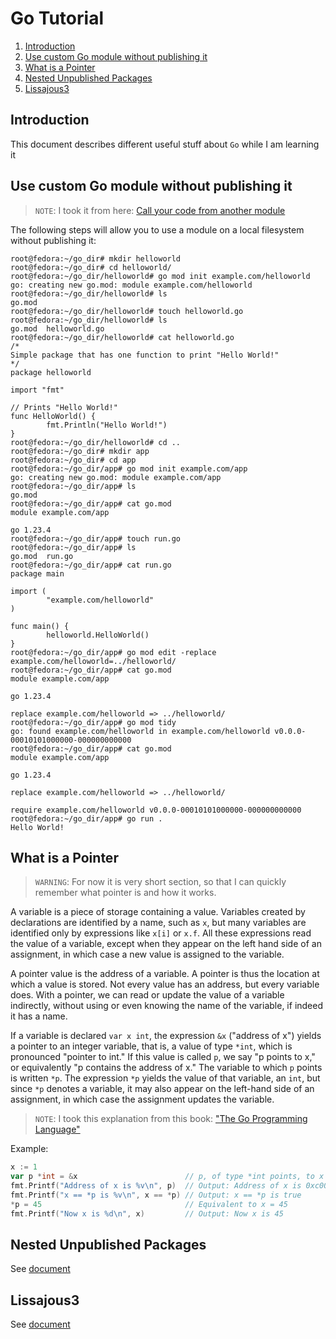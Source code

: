 # Go Tutorial

1. [Introduction](#introduction)
2. [Use custom Go module without publishing it](#use-custom-go-module-without-publishing-it)
3. [What is a Pointer](#what-is-a-pointer)
4. [Nested Unpublished Packages](#nested-unpublished-packages)
5. [Lissajous3](#lissajous3)

## Introduction

This document describes different useful stuff about `Go` while I am learning it

## Use custom Go module without publishing it

> `NOTE`: I took it from here: [Call your code from another module](https://go.dev/doc/tutorial/call-module-code)

The following steps will allow you to use a module on a local filesystem without publishing it:

```commandline
root@fedora:~/go_dir# mkdir helloworld
root@fedora:~/go_dir# cd helloworld/
root@fedora:~/go_dir/helloworld# go mod init example.com/helloworld
go: creating new go.mod: module example.com/helloworld
root@fedora:~/go_dir/helloworld# ls
go.mod
root@fedora:~/go_dir/helloworld# touch helloworld.go
root@fedora:~/go_dir/helloworld# ls
go.mod  helloworld.go
root@fedora:~/go_dir/helloworld# cat helloworld.go 
/*
Simple package that has one function to print "Hello World!"
*/
package helloworld

import "fmt"

// Prints "Hello World!"
func HelloWorld() {
        fmt.Println("Hello World!")
}
root@fedora:~/go_dir/helloworld# cd ..
root@fedora:~/go_dir# mkdir app
root@fedora:~/go_dir# cd app
root@fedora:~/go_dir/app# go mod init example.com/app
go: creating new go.mod: module example.com/app
root@fedora:~/go_dir/app# ls
go.mod
root@fedora:~/go_dir/app# cat go.mod
module example.com/app

go 1.23.4
root@fedora:~/go_dir/app# touch run.go
root@fedora:~/go_dir/app# ls
go.mod  run.go
root@fedora:~/go_dir/app# cat run.go 
package main

import (
        "example.com/helloworld"
)

func main() {
        helloworld.HelloWorld()
}
root@fedora:~/go_dir/app# go mod edit -replace example.com/helloworld=../helloworld/
root@fedora:~/go_dir/app# cat go.mod 
module example.com/app

go 1.23.4

replace example.com/helloworld => ../helloworld/
root@fedora:~/go_dir/app# go mod tidy
go: found example.com/helloworld in example.com/helloworld v0.0.0-00010101000000-000000000000
root@fedora:~/go_dir/app# cat go.mod
module example.com/app

go 1.23.4

replace example.com/helloworld => ../helloworld/

require example.com/helloworld v0.0.0-00010101000000-000000000000
root@fedora:~/go_dir/app# go run .
Hello World!
```

## What is a Pointer

> `WARNING`: For now it is very short section, so that I can quickly remember what pointer is and how it works.

A variable is a piece of storage containing a value. Variables created by declarations are identified by a name, such as `x`, but many variables are identified only by expressions like `x[i]` or `x.f`. All these expressions read the value of a variable, except when they appear on the left hand side of an assignment, in which case a new value is assigned to the variable.

A pointer value is the address of a variable. A pointer is thus the location at which a value is
stored. Not every value has an address, but every variable does. With a pointer, we can read or update the value of a variable indirectly, without using or even knowing the name of the variable, if indeed it has a name.

If a variable is declared `var x int`, the expression `&x` ("address of x") yields a pointer to an integer variable, that is, a value of type `*int`, which is pronounced "pointer to int." If this value is called `p`, we say "p points to x," or equivalently "p contains the address of x." The variable to which `p` points is written `*p`. The expression `*p` yields the value of that variable, an `int`, but since `*p` denotes a variable, it may also appear on the left-hand side of an assignment, in which case the assignment updates the variable.

> `NOTE`: I took this explanation from this book: ["The Go Programming Language"](https://github.com/neo-liang-sap/book/blob/master/Go/The.Go.Programming.Language.pdf)

Example:

```go
x := 1
var p *int = &x                        // p, of type *int points, to x
fmt.Printf("Address of x is %v\n", p)  // Output: Address of x is 0xc000012110
fmt.Printf("x == *p is %v\n", x == *p) // Output: x == *p is true
*p = 45                                // Equivalent to x = 45
fmt.Printf("Now x is %d\n", x)         // Output: Now x is 45
```

## Nested Unpublished Packages

See [document](./nested-unpublished-packages/Nested-unpublished-packages.md)

## Lissajous3

See [document](./lissajous3/Lissajous3.md)

